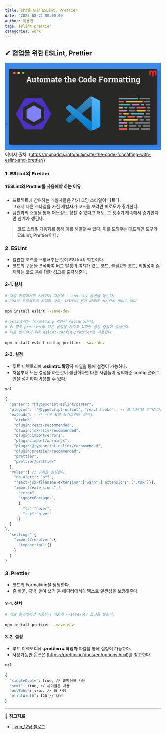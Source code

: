 ```yaml
---
title: 협업을 위한 ESLint, Prettier
date: '2023-08-26 00:00:00'
author: 이용민
tags: eslint prettier
categories: work
---
```


## ✔ 협업을 위한 ESLint, Prettier

![도구](image.png)
이미지 출처: (<https://muhaddis.info/automate-the-code-formatting-with-eslint-and-prettier/>)

### 1. ESLint와 Prettier

#### ❓ESLint와 Prettier를 사용해야 하는 이유

- 프로젝트에 참여하는 개발자들은 각기 코딩 스타일이 다르다.  
그래서 다른 스타일을 가진 개발자가 코드를 보려면 피로도가 증가한다.
- 팀원과의 소통을 통해 어느정도 정할 수 있다고 해도, 그 갯수가 계속해서 증가한다면 한계가 생긴다.  

> **코드 스타일 자동화를 통해 이를 해결할 수 있다. 이를 도와주는 대표적인 도구가 ESLint, Prettier이다.**

### 2. ESLint

- 일관된 코드를 보장해주는 것이 ESLint의 역할이다.
- 코드의 구문을 분석하여 버그 발생의 여지가 있는 코드, 불필요한 코드, 위험성이 존재하는 코드 등에 대한 경고를 출력해준다.

#### 2-1. 설치

```bash
# 개발 환경에서만 사용하기 때문에 --save-dev 옵션을 넣는다.
# CRA로 프로젝트를 시작할 경우, 내장되어 있기 때문에 설치하지 않아도 된다.

npm install eslint --save-dev

# eslint에는 formatting 관련된 rule도 있는데,
# 이 경우 prettier와 다른 설정을 가지고 있다면 설정 충돌이 발생한다.
# 이를 방지하기 위해 eslint-config-prettier를 사용한다.

npm install eslint-config-prettier --save-dev
```

#### 2-2. 설정

- 루트 디렉토리에 **.eslintrc.확장자** 파일을 통해 설정이 가능하다.
- 처음부터 모든 설정을 하는것이 불편하다면 다른 사람들이 정의해준 config 플러그인을 설치하여 사용할 수 있다.

```js
ex)

{
  "parser": "@typescript-eslint/parser",
  "plugins": ["@typescript-eslint", "react-hooks"], // 플러그인을 추가한다.
  "extends": [ // 규칙 확장 플러그인을 넣는다.
    "airbnb",
    "plugin:react/recommended",
    "plugin:jsx-a11y/recommended",
    "plugin:import/errors",
    "plugin:import/warnings",
    "plugin:@typescript-eslint/recommended",
    "plugin:prettier/recommended",
    "prettier",
    "prettier/prettier"
  ],
  "rules":{ // 규칙을 설정한다.
    "no-alert": "off",
    "react/jsx-filename-extension":["warn",{"extensions":[".tsx"]}],
    "import/extensions":[
      "error",
      "ignorePackages",
      {
        "ts":"never",
        "tsx":"never"
      }
  ]
}, 
  "settings":{
    "import/resolver":{
      "typescript":{}
    }
  }
}

```

### 3. Prettier

- 코드의 Formatting을 담당한다.
- 줄 바꿈, 공백, 들여 쓰기 등 에디터에서의 텍스트 일관성을 보장해준다.

#### 3-1. 설치

```bash
# 개발 환경에서만 사용하기 때문에 --save-dev 옵션을 넣는다.

npm install prettier --save-dev
```

#### 3-2. 설정

- 루트 디렉토리에 **.prettierrc.확장자** 파일을 통해 설정이 가능하다.
- 사용가능한 옵션은 (<https://prettier.io/docs/en/options.html>)를 참고한다.

```bash
ex)

{
  "singleQuote": true, // 홑따옴표 사용
  "semi": true, // 세미콜론 사용
  "useTabs": true, // 탭 사용
  "printWidth": 120 // 너비
}
```

---
📂 **참고자료**  

- [jiynn_12님 블로그](https://velog.io/@jiynn_12/%EA%B0%9C%EB%B0%9C%EC%9E%90%EB%A1%9C-%ED%98%91%EC%97%85%ED%95%98%EA%B8%B0-Eslint-prettier-husy-%EC%84%A4%EC%A0%95%ED%95%98%EA%B8%B0)
